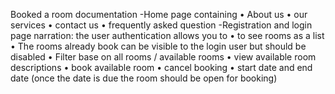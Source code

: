 Booked a room documentation
-Home page containing
    • About us
    • our services
    • contact us
    • frequently asked question
-Registration and login page
narration: the user authentication allows you to 
    • to see rooms as a list
    • The rooms already book can be visible to the login user but should be disabled
    • Filter base on all rooms / available rooms
    • view available room descriptions
    • book available room
    • cancel booking
    • start date and end date (once the date is due the room should be open for booking)
    
